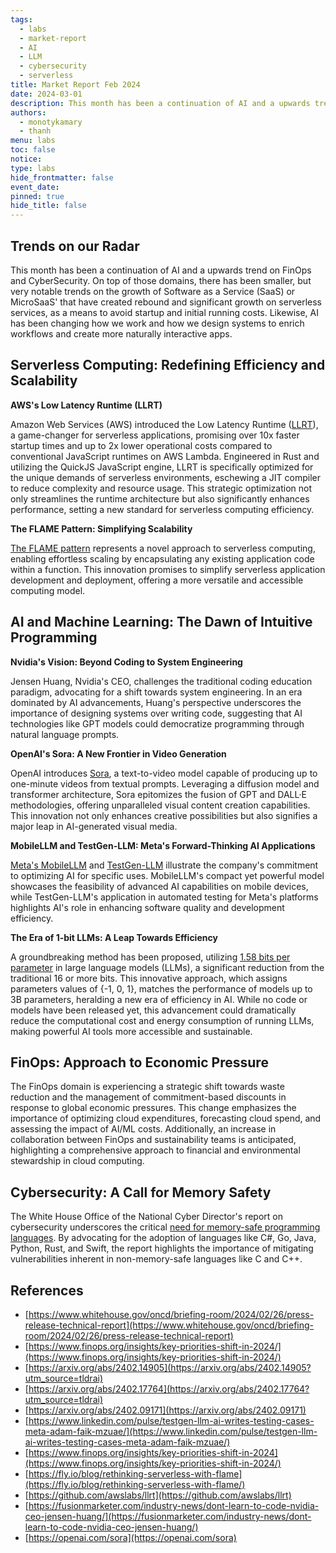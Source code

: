 ```yaml
---
tags:
  - labs
  - market-report
  - AI
  - LLM
  - cybersecurity
  - serverless
title: Market Report Feb 2024
date: 2024-03-01
description: This month has been a continuation of AI and a upwards trend on FinOps and CyberSecurity. On top of those domains, there has been smaller, but very notable trends on the growth of Software as a Service (SaaS) or MicroSaaS' that have created rebound and significant growth on serverless services, as a means to avoid startup and initial running costs. Likewise, AI has been changing how we work and how we design systems to enrich workflows and create more naturally interactive apps.
authors:
  - monotykamary
  - thanh
menu: labs
toc: false
notice: 
type: labs
hide_frontmatter: false
event_date: 
pinned: true
hide_title: false
---
```

## Trends on our Radar

This month has been a continuation of AI and a upwards trend on FinOps and CyberSecurity. On top of those domains, there has been smaller, but very notable trends on the growth of Software as a Service (SaaS) or MicroSaaS' that have created rebound and significant growth on serverless services, as a means to avoid startup and initial running costs. Likewise, AI has been changing how we work and how we design systems to enrich workflows and create more naturally interactive apps.

## **Serverless Computing: Redefining Efficiency and Scalability**

**AWS's Low Latency Runtime (LLRT)**

Amazon Web Services (AWS) introduced the Low Latency Runtime ([LLRT](https://github.com/awslabs/llrt)), a game-changer for serverless applications, promising over 10x faster startup times and up to 2x lower operational costs compared to conventional JavaScript runtimes on AWS Lambda. Engineered in Rust and utilizing the QuickJS JavaScript engine, LLRT is specifically optimized for the unique demands of serverless environments, eschewing a JIT compiler to reduce complexity and resource usage. This strategic optimization not only streamlines the runtime architecture but also significantly enhances performance, setting a new standard for serverless computing efficiency.  
  

**The FLAME Pattern: Simplifying Scalability**

[The FLAME pattern](https://fly.io/blog/rethinking-serverless-with-flame) represents a novel approach to serverless computing, enabling effortless scaling by encapsulating any existing application code within a function. This innovation promises to simplify serverless application development and deployment, offering a more versatile and accessible computing model.

  

## **AI and Machine Learning: The Dawn of Intuitive Programming**

**Nvidia's Vision: Beyond Coding to System Engineering**

Jensen Huang, Nvidia's CEO, challenges the traditional coding education paradigm, advocating for a shift towards system engineering. In an era dominated by AI advancements, Huang's perspective underscores the importance of designing systems over writing code, suggesting that AI technologies like GPT models could democratize programming through natural language prompts.  
  
**OpenAI's Sora: A New Frontier in Video Generation**  

OpenAI introduces [Sora](https://openai.com/sora), a text-to-video model capable of producing up to one-minute videos from textual prompts. Leveraging a diffusion model and transformer architecture, Sora epitomizes the fusion of GPT and DALL·E methodologies, offering unparalleled visual content creation capabilities. This innovation not only enhances creative possibilities but also signifies a major leap in AI-generated visual media.

**MobileLLM and TestGen-LLM: Meta's Forward-Thinking AI Applications**

[Meta's MobileLLM](https://arxiv.org/pdf/2402.14905.pdf) and [TestGen-LLM](https://www.linkedin.com/pulse/testgen-llm-ai-writes-testing-cases-meta-adam-faik-mzuae) illustrate the company's commitment to optimizing AI for specific uses. MobileLLM's compact yet powerful model showcases the feasibility of advanced AI capabilities on mobile devices, while TestGen-LLM's application in automated testing for Meta's platforms highlights AI's role in enhancing software quality and development efficiency.

**The Era of 1-bit LLMs: A Leap Towards Efficiency**

A groundbreaking method has been proposed, utilizing [1.58 bits per parameter](https://arxiv.org/abs/2402.17764) in large language models (LLMs), a significant reduction from the traditional 16 or more bits. This innovative approach, which assigns parameters values of {-1, 0, 1}, matches the performance of models up to 3B parameters, heralding a new era of efficiency in AI. While no code or models have been released yet, this advancement could dramatically reduce the computational cost and energy consumption of running LLMs, making powerful AI tools more accessible and sustainable.  
  

## **FinOps: Approach to E**conomic Pressure

The FinOps domain is experiencing a strategic shift towards waste reduction and the management of commitment-based discounts in response to global economic pressures. This change emphasizes the importance of optimizing cloud expenditures, forecasting cloud spend, and assessing the impact of AI/ML costs. Additionally, an increase in collaboration between FinOps and sustainability teams is anticipated, highlighting a comprehensive approach to financial and environmental stewardship in cloud computing.

  

## **Cybersecurity: A Call for Memory Safety**

The White House Office of the National Cyber Director's report on cybersecurity underscores the critical [need for memory-safe programming languages](https://www.whitehouse.gov/oncd/briefing-room/2024/02/26/press-release-technical-report). By advocating for the adoption of languages like C#, Go, Java, Python, Rust, and Swift, the report highlights the importance of mitigating vulnerabilities inherent in non-memory-safe languages like C and C++.  
  

## References

- [https://www.whitehouse.gov/oncd/briefing-room/2024/02/26/press-release-technical-report](https://www.whitehouse.gov/oncd/briefing-room/2024/02/26/press-release-technical-report)
- [https://www.finops.org/insights/key-priorities-shift-in-2024/](https://www.finops.org/insights/key-priorities-shift-in-2024/)
- [https://arxiv.org/abs/2402.14905](https://arxiv.org/abs/2402.14905?utm_source=tldrai)
- [https://arxiv.org/abs/2402.17764](https://arxiv.org/abs/2402.17764?utm_source=tldrai)
- [https://arxiv.org/abs/2402.09171](https://arxiv.org/abs/2402.09171)
- [https://www.linkedin.com/pulse/testgen-llm-ai-writes-testing-cases-meta-adam-faik-mzuae/](https://www.linkedin.com/pulse/testgen-llm-ai-writes-testing-cases-meta-adam-faik-mzuae/)
- [https://www.finops.org/insights/key-priorities-shift-in-2024](https://www.finops.org/insights/key-priorities-shift-in-2024/)
- [https://fly.io/blog/rethinking-serverless-with-flame](https://fly.io/blog/rethinking-serverless-with-flame/)
- [https://github.com/awslabs/llrt](https://github.com/awslabs/llrt)
- [https://fusionmarketer.com/industry-news/dont-learn-to-code-nvidia-ceo-jensen-huang/](https://fusionmarketer.com/industry-news/dont-learn-to-code-nvidia-ceo-jensen-huang/)
- [https://openai.com/sora](https://openai.com/sora)